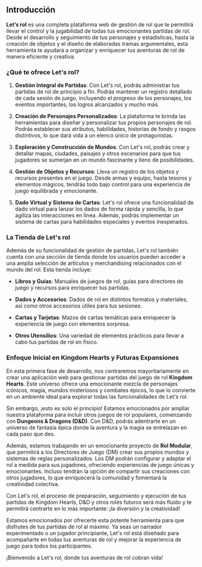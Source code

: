 ## Introducción

**Let’s rol** es una completa plataforma web de gestión de rol que te permitirá llevar el control y la jugabilidad de todas tus emocionantes partidas de rol. Desde el desarrollo y seguimiento de tus personajes y estadísticas, hasta la creación de objetos y el diseño de elaboradas tramas argumentales, esta herramienta te ayudará a organizar y enriquecer tus aventuras de rol de manera eficiente y creativa.

### ¿Qué te ofrece Let's rol?

1. **Gestión Integral de Partidas**: Con Let's rol, podrás administrar tus partidas de rol de principio a fin. Podrás mantener un registro detallado de cada sesión de juego, incluyendo el progreso de los personajes, los eventos importantes, los logros alcanzados y mucho más.

2. **Creación de Personajes Personalizados**: La plataforma te brinda las herramientas para diseñar y personalizar tus propios personajes de rol. Podrás establecer sus atributos, habilidades, historias de fondo y rasgos distintivos, lo que dará vida a un elenco único de protagonistas.

3. **Exploración y Construcción de Mundos**: Con Let's rol, podrás crear y detallar mapas, ciudades, paisajes y otros escenarios para que tus jugadores se sumerjan en un mundo fascinante y lleno de posibilidades.

4. **Gestión de Objetos y Recursos**: Lleva un registro de los objetos y recursos presentes en el juego. Desde armas y equipo, hasta tesoros y elementos mágicos, tendrás todo bajo control para una experiencia de juego equilibrada y emocionante.

5. **Dado Virtual y Sistema de Cartas**: Let's rol ofrece una funcionalidad de dado virtual para lanzar los dados de forma rápida y sencilla, lo que agiliza las interacciones en línea. Además, podrás implementar un sistema de cartas para habilidades especiales y eventos inesperados.

### La Tienda de Let's rol

Además de su funcionalidad de gestión de partidas, Let's rol también cuenta con una sección de tienda donde los usuarios pueden acceder a una amplia selección de artículos y merchandising relacionados con el mundo del rol. Esta tienda incluye:

- **Libros y Guías**: Manuales de juegos de rol, guías para directores de juego y recursos para enriquecer tus partidas.

- **Dados y Accesorios**: Dados de rol en distintos formatos y materiales, así como otros accesorios útiles para tus sesiones.

- **Cartas y Tarjetas**: Mazos de cartas temáticas para enriquecer la experiencia de juego con elementos sorpresa.

- **Otros Utensilios**: Una variedad de elementos prácticos para llevar a cabo tus partidas de rol en físico.

### Enfoque Inicial en Kingdom Hearts y Futuras Expansiones

En esta primera fase de desarrollo, nos centraremos mayoritariamente en crear una aplicación web para gestionar partidas del juego de rol **Kingdom Hearts**. Este universo ofrece una emocionante mezcla de personajes icónicos, magia, mundos misteriosos y combates épicos, lo que lo convierte en un ambiente ideal para explorar todas las funcionalidades de Let's rol.

Sin embargo, ¡esto es solo el principio! Estamos emocionados por ampliar nuestra plataforma para incluir otros juegos de rol populares, comenzando con **Dungeons & Dragons (D&D)**. Con D&D, podrás adentrarte en un universo de fantasía épica donde la aventura y la magia se entrelazan en cada paso que des.

Además, estamos trabajando en un emocionante proyecto de **Rol Modular**, que permitirá a los Directores de Juego (DM) crear sus propios mundos y sistemas de reglas personalizados. Los DM podrán configurar y adaptar el rol a medida para sus jugadores, ofreciendo experiencias de juego únicas y emocionantes. Incluso tendrán la opción de compartir sus creaciones con otros jugadores, lo que enriquecerá la comunidad y fomentará la creatividad colectiva.

Con Let's rol, el proceso de preparación, seguimiento y ejecución de tus partidas de Kingdom Hearts, D&D y otros roles futuros será más fluido y te permitirá centrarte en lo más importante: ¡la diversión y la creatividad!

Estamos emocionados por ofrecerte esta potente herramienta para que disfrutes de tus partidas de rol al máximo. Ya seas un narrador experimentado o un jugador principiante, Let's rol está diseñado para acompañarte en todas tus aventuras de rol y mejorar la experiencia de juego para todos los participantes.

¡Bienvenido a Let's rol, donde tus aventuras de rol cobran vida!
